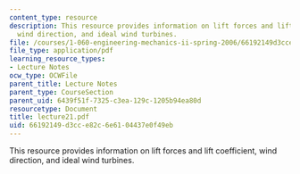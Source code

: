 ```yaml
---
content_type: resource
description: This resource provides information on lift forces and lift coefficient,
  wind direction, and ideal wind turbines.
file: /courses/1-060-engineering-mechanics-ii-spring-2006/66192149d3cce82c6e6104437e0f49eb_lecture21.pdf
file_type: application/pdf
learning_resource_types:
- Lecture Notes
ocw_type: OCWFile
parent_title: Lecture Notes
parent_type: CourseSection
parent_uid: 6439f51f-7325-c3ea-129c-1205b94ea80d
resourcetype: Document
title: lecture21.pdf
uid: 66192149-d3cc-e82c-6e61-04437e0f49eb
---
```

This resource provides information on lift forces and lift coefficient, wind direction, and ideal wind turbines.

